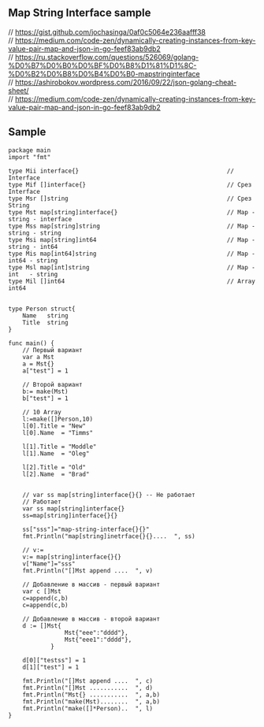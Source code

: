 ## Map String Interface sample

// https://gist.github.com/jochasinga/0af0c5064e236aafff38    
// https://medium.com/code-zen/dynamically-creating-instances-from-key-value-pair-map-and-json-in-go-feef83ab9db2     
// https://ru.stackoverflow.com/questions/526069/golang-%D0%B7%D0%B0%D0%BF%D0%B8%D1%81%D1%8C-%D0%B2%D0%B8%D0%B4%D0%B0-mapstringinterface     
// https://ashirobokov.wordpress.com/2016/09/22/json-golang-cheat-sheet/          
// https://medium.com/code-zen/dynamically-creating-instances-from-key-value-pair-map-and-json-in-go-feef83ab9db2    


## Sample 

```golang
package main
import "fmt"

type Mii interface{}                                          // Interface
type Mif []interface{}                                        // Cрез Interface
type Msr []string                                             // Срез String
type Mst map[string]interface{}                               // Map - string - interface
type Mss map[string]string                                    // Map - string - string
type Msi map[string]int64                                     // Map - string - int64
type Mis map[int64]string                                     // Map - int64 - string
type Msl map[int]string                                       // Map - int   - string
type Mil []int64                                              // Array int64  


type Person struct{
    Name   string
    Title  string 
}

func main() {
    // Первый вариант
    var a Mst
    a = Mst{}
    a["test"] = 1

    // Второй вариант
    b:= make(Mst)
    b["test"] = 1
    
    // 10 Array
    l:=make([]Person,10)
    l[0].Title = "New"
    l[0].Name  = "Timms"

    l[1].Title = "Moddle"
    l[1].Name  = "Oleg"

    l[2].Title = "Old"
    l[2].Name  = "Brad"

    
    // var ss map[string]interface{}{} -- Не работает
    // Работает
    var ss map[string]interface{}
    ss=map[string]interface{}{}

    ss["sss"]="map-string-interface{}{}"
    fmt.Println("map[string]inetrface{}{}....  ", ss)

    // v:=
    v:= map[string]interface{}{}
    v["Name"]="sss"
    fmt.Println("[]Mst append ....  ", v)

    // Добавление в массив - первый вариант
    var c []Mst
    c=append(c,b)
    c=append(c,b)

    // Добавление в массив - второй вариант
    d := []Mst{
    	        Mst{"eee":"dddd"},
    	        Mst{"eee1":"dddd"},
    	    }

    d[0]["testss"] = 1	    
    d[1]["test"] = 1

    fmt.Println("[]Mst append ....  ", c)
    fmt.Println("[]Mst ...........  ", d)
    fmt.Println("Mst{} ...........  ", a,b)
    fmt.Println("make(Mst)........  ", a,b)
    fmt.Println("make([]*Person)..  ", l)
}
```
